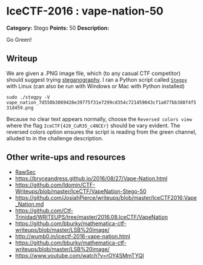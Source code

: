 # IceCTF-2016 : vape-nation-50

**Category:** Stego
**Points:** 50
**Description:**

Go Green!

## Writeup

We are given a .PNG image file, which (to any casual CTF competitor) should suggest trying [steganography](https://en.wikipedia.org/wiki/Steganography#Digital_messages). I ran a Python script called [`Stegpy`](https://github.com/Baldanos/Stegpy) with Linux (can also be run with Windows or Mac with Python installed)

`sudo ./stegpy -V vape_nation_7d550b3069428e39775f31e7299cd354c721459043cf1a077bb388f4f531d459.png`

Because no clear text appears normally, choose the `Reversed colors view` where the flag `IceCTF{420_CuR35_c4NCEr}` should be vary evident. The reversed colors option ensures the script is reading from the green channel, alluded to in the challenge description.

## Other write-ups and resources

* [RawSec](https://rawsec.ml/en/IceCTF-50-Vape-Nation-Stego/)
* https://bryceandress.github.io/2016/08/27/Vape-Nation.html
* https://github.com/Idomin/CTF-Writeups/blob/master/IceCTF/VapeNation-Stego-50
* https://github.com/JosiahPierce/writeups/blob/master/IceCTF2016:Vape_Nation.md
* https://github.com/Ctf-Trinidad/WRITEUPS/tree/master/2016.08.IceCTF/VapeNation
* https://github.com/bburky/mathematica-ctf-writeups/blob/master/LSB%20image/
* http://wumb0.in/icectf-2016-vape-nation.html
* https://github.com/bburky/mathematica-ctf-writeups/blob/master/LSB%20image/
* https://www.youtube.com/watch?v=rOY4SMmTYQI
